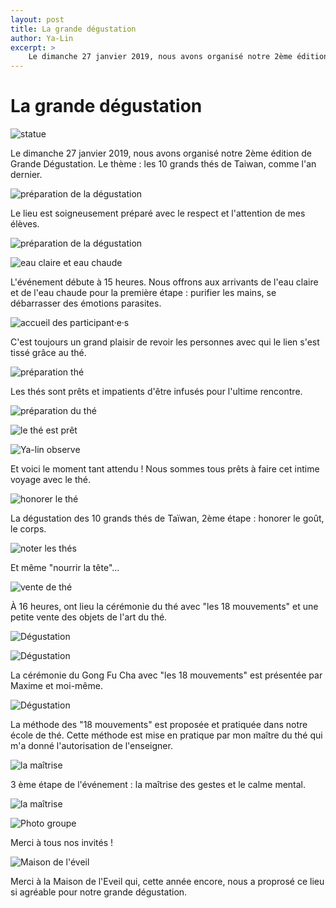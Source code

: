 ```yaml
---
layout: post
title: La grande dégustation
author: Ya-Lin
excerpt: >
    Le dimanche 27 janvier 2019, nous avons organisé notre 2ème édition de Grande Dégustation. Le thème : les 10 grands thés de Taiwan, comme l'an dernier.
---
```


# La grande dégustation

![statue](/images/2020-01-27-statue-1.jpg)

Le dimanche 27 janvier 2019, nous avons organisé notre 2ème édition de Grande Dégustation. Le thème : les 10 grands thés de Taiwan, comme l'an dernier.

![préparation de la dégustation](/images/2020-01-27-preparation-2.jpg)

Le lieu est soigneusement préparé avec le respect et l'attention de mes élèves.

![préparation de la dégustation](/images/2020-01-27-preparation-3.jpg)

![eau claire et eau chaude](/images/2020-01-27-eau-4.jpg)

L'événement débute à 15 heures. Nous offrons aux arrivants de l'eau claire et de l'eau chaude pour la première étape : purifier les mains, se débarrasser des émotions parasites.

![accueil des participant·e·s](/images/2020-01-27-accueil-5.jpg)

C'est toujours un grand plaisir de revoir les personnes avec qui le lien s'est tissé grâce au thé.

![préparation thé](/images/2020-01-27-preparation-the-6.jpg)

Les thés sont prêts et impatients d'être infusés pour l'ultime rencontre.

![préparation du thé](/images/2020-01-27-verse-the-7.jpg)

![le thé est prêt](/images/2020-01-27-the-pret-8.jpg)

![Ya-lin observe](/images/2020-01-27-ya-lin-observe-8bis.jpg)

Et voici le moment tant attendu ! Nous sommes tous prêts à faire cet intime voyage avec le thé.

![honorer le thé](/images/2020-01-27-the-honorer-9.jpg)

La dégustation des 10 grands thés de Taïwan, 2ème étape : honorer le goût, le corps.

![noter les thés](/images/2020-01-27-the-note-10.jpg)

Et même  "nourrir la tête"...

![vente de thé](/images/2020-01-27-the-vente-11.jpg)

À 16 heures, ont lieu la cérémonie du thé avec "les 18 mouvements" et une petite vente des objets de l'art du thé.

![Dégustation](/images/2020-01-27-degustation-12.jpg)

![Dégustation](/images/2020-01-27-degustation-13.jpg)

La cérémonie du Gong Fu Cha avec "les 18 mouvements" est présentée par Maxime et moi-même.

![Dégustation](/images/2020-01-27-degustation-14.jpg)

La méthode des "18 mouvements" est proposée et pratiquée dans notre école de thé. Cette méthode est mise en pratique par mon maître du thé  qui m'a donné l'autorisation de l'enseigner.

![la maîtrise](/images/2020-01-27-maitrise-16.jpg)

3 ème étape de l'événement : la maîtrise des gestes et le calme mental.

![la maîtrise](/images/2020-01-27-maitrise-17.jpg)

![Photo groupe](/images/2020-01-27-photo-groupe-15.jpg)

Merci à  tous nos invités !

![Maison de l'éveil](/images/2020-01-27-maison-eveil-18.jpg)

Merci à la Maison de l'Eveil qui, cette année encore, nous a proprosé ce lieu si agréable pour notre grande dégustation.
